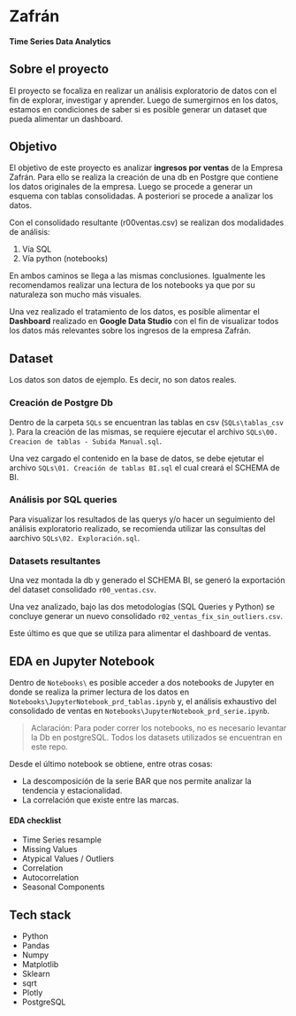# Zafrán

#### Time Series Data Analytics

## Sobre el proyecto

El proyecto se focaliza en realizar un análisis exploratorio de datos con el fin de explorar, investigar y aprender.
Luego de sumergirnos en los datos, estamos en condiciones de saber si es posible generar un dataset que pueda alimentar un dashboard. 

## Objetivo

El objetivo de este proyecto es analizar **ingresos por ventas** de la Empresa Zafrán. Para ello se realiza la creación de una db en Postgre que contiene los datos originales de la empresa. Luego se procede a generar un esquema con tablas consolidadas. A posteriori se procede a analizar los datos.

Con el consolidado resultante (r00ventas.csv) se realizan dos modalidades de análisis:

1. Vía SQL
2. Vía python (notebooks)

En ambos caminos se llega a las mismas conclusiones. Igualmente les recomendamos realizar una lectura de los notebooks ya que por su naturaleza son mucho más visuales.

Una vez realizado el tratamiento de los datos, es posible alimentar el **Dashboard** realizado en **Google Data Studio** con el fin de visualizar todos los datos más relevantes sobre los ingresos de la empresa Zafrán.

## Dataset

Los datos son datos de ejemplo. Es decir, no son datos reales.

### Creación de Postgre Db

Dentro de la carpeta `SQLs` se encuentran las tablas en csv (`SQLs\tablas_csv` ). Para la creación de las mismas, se requiere ejecutar el archivo `SQLs\00. Creacion de tablas - Subida Manual.sql`.

Una vez cargado el contenido en la base de datos, se debe ejetutar el archivo `SQLs\01. Creación de tablas BI.sql` el cual creará el SCHEMA de BI.

### Análisis por SQL queries

Para visualizar los resultados de las querys y/o hacer un seguimiento del análisis exploratorio realizado, se recomienda utilizar las consultas del aarchivo `SQLs\02. Exploración.sql`.

### Datasets resultantes

Una vez montada la db y generado el SCHEMA BI, se generó la exportación del dataset consolidado `r00_ventas.csv`.

Una vez analizado, bajo las dos metodologías (SQL Queries y Python) se concluye generar un nuevo consolidado `r02_ventas_fix_sin_outliers.csv`.

Este último es que que se utiliza para alimentar el dashboard de ventas.

## EDA en Jupyter Notebook

Dentro de `Notebooks\` es posible acceder a dos notebooks de Jupyter en donde se realiza la primer lectura de los datos en `Notebooks\JupyterNotebook_prd_tablas.ipynb` y, el análisis exhaustivo del consolidado de ventas en `Notebooks\JupyterNotebook_prd_serie.ipynb`.

> Aclaración: Para poder correr los notebooks, no es necesario levantar la Db en postgreSQL. Todos los datasets utilizados se encuentran en este repo.

Desde el último notebook se obtiene, entre otras cosas:

- La descomposición de la serie BAR que nos permite analizar la tendencia y estacionalidad.
- La correlación que existe entre las marcas.

#### EDA checklist

- Time Series resample
- Missing Values
- Atypical Values / Outliers
- Correlation
- Autocorrelation
- Seasonal Components

## Tech stack

- Python
- Pandas
- Numpy
- Matplotlib
- Sklearn
- sqrt
- Plotly
- PostgreSQL
